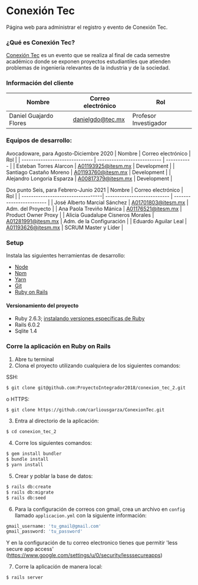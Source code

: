 # Conexión Tec
Página web para administrar el registro y evento de Conexión Tec.

### ¿Qué es Conexión Tec?
[Conexión Tec](https://conexiontec.mty.itesm.mx/) es un evento que se realiza al final de cada semestre académico donde se exponen proyectos estudiantiles que atienden problemas de ingeniería relevantes de la industria y de la sociedad.

### Información del cliente
| Nombre                    | Correo electrónico| Rol                |
| ------------------------- | ----------------- | ------------------ |
| Daniel Guajardo Flores | danielgdo@tec.mx | Profesor Investigador |

### Equipos de desarrollo: 
Avocadoware, para Agosto-Diciembre 2020
| Nombre                         | Correo electrónico          | Rol         |
| ------------------------------ | --------------------------- | ----------- |
| Esteban Torres Alarcon         | A01193925@itesm.mx          | Development |
| Santiago Castaño Moreno        | A01193760@itesm.mx          | Development |
| Alejandro Longoria Esparza     | A00817379@itesm.mx          | Development |

Dos punto Seis, para Febrero-Junio 2021
| Nombre                            | Correo electrónico          | Rol                      |
| ----------------------------------| --------------------------- | ------------------------ |
| José Alberto Marcial Sánchez      | A01701803@itesm.mx          | Adm. del Proyecto        |
| Ana Paola Treviño Mánica          | A01176521@itesm.mx          | Product Owner Proxy      |
| Alicia Guadalupe Cisneros Morales | A01281991@itesm.mx          | Adm. de la Configuración |
| Eduardo Aguilar Leal              | A01193626@itesm.mx          | SCRUM Master y Líder     |


### Setup
Instala las siguientes herramientas de desarrollo:
- [Node](https://nodejs.org/es/download/)
- [Npm](https://www.npmjs.com/get-npm)
- [Yarn](https://classic.yarnpkg.com/en/docs/install/#mac-stable)
- [Git](https://git-scm.com/downloads)
- [Ruby on Rails](https://guides.rubyonrails.org/v6.0/getting_started.html)

#### Versionamiento del proyecto
- Ruby 2.6.3; [instalando versiones específicas de Ruby](https://rvm.io/rvm/install)
- Rails 6.0.2
- Sqlite 1.4



### Corre la aplicación en Ruby on Rails
1. Abre tu terminal
2. Clona el proyecto utilizando cualquiera de los siguientes comandos:

SSH:
```bash
$ git clone git@github.com:ProyectoIntegrador2018/conexion_tec_2.git
```
  
o HTTPS:
```bash
$ git clone https://github.com/carliousgarza/ConexionTec.git
```
3. Entra al directorio de la aplicación:
```bash
$ cd conexion_tec_2
```
4. Corre los siguientes comandos:
```bash
$ gem install bundler
$ bundle install
$ yarn install
```
5. Crear y poblar la base de datos:
```bash
$ rails db:create
$ rails db:migrate
$ rails db:seed
```
6. Para la configuración de correos con gmail, crea un archivo en `config` llamado `applicacion.yml` con la siguiente información:
```bash
gmail_username: 'tu_gmail@gmail.com'
gmail_password: 'tu_password'
```
Y en la configuración de tu correo electronico tienes que permitir 'less secure app access' (https://www.google.com/settings/u/0/security/lesssecureapps)

7. Corre la aplicación de manera local:
```bash
$ rails server
```
